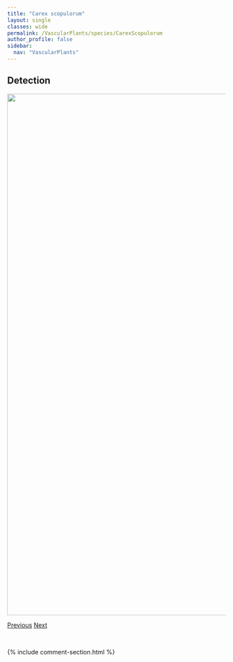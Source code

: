 ```yaml
---
title: "Carex scopulorum"
layout: single
classes: wide
permalink: /VascularPlants/species/CarexScopulorum
author_profile: false
sidebar:
  nav: "VascularPlants"
---
```


<h2>Detection</h2>

<a href="https://drive.google.com/uc?export=view&id=1hIJCV7hLrwDdIUYbe9B2sstd83xRkqbI">
<img src="https://drive.google.com/uc?export=view&id=1hIJCV7hLrwDdIUYbe9B2sstd83xRkqbI" height = "1200" width = "800">
</a>


<a href="/DevelopmentWebsite/VascularPlants/species/CarexScoparia" class="pagination--pager" title="Carex scoparia">Previous</a> <a href="/DevelopmentWebsite/VascularPlants/species/CarexSiccata" class="pagination--pager" title="Hay Sedge">Next</a>

<p>&nbsp;</p>

{% include comment-section.html %}
